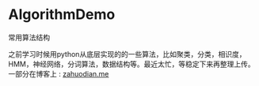 # AlgorithmDemo
常用算法结构

之前学习时候用python从底层实现的的一些算法，比如聚类，分类，相识度，HMM，神经网络，分词算法，数据结构等。最近太忙，等稳定下来再整理上传。
一部分在博客上 : [zahuodian.me](zahuodian.me)
